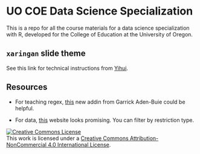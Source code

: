# UO COE Data Science Specialization
This is a repo for all the course materials for a data science specialization with R, developed for the College of Education at the University of Oregon.

## `xaringan` slide theme

See this link for technical instructions from [Yihui](https://yihui.name/en/2017/10/xaringan-themes/).


## Resources
* For teaching regex, [this](https://github.com/gadenbuie/regexplain) new addin from Garrick Aden-Buie could be helpful.

* For data, [this](https://www.researchconnections.org/childcare/studies?q=) website looks promising. You can filter by restriction type.

<a rel="license" href="http://creativecommons.org/licenses/by-nc/4.0/"><img alt="Creative Commons License" style="border-width:0" src="https://i.creativecommons.org/l/by-nc/4.0/88x31.png" /></a><br />This work is licensed under a <a rel="license" href="http://creativecommons.org/licenses/by-nc/4.0/">Creative Commons Attribution-NonCommercial 4.0 International License</a>.
